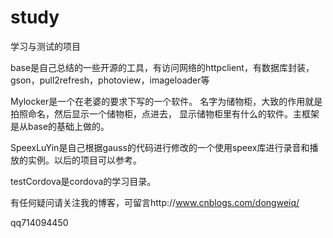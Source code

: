 # study
学习与测试的项目

base是自己总结的一些开源的工具，有访问网络的httpclient，有数据库封装，gson，pull2refresh，photoview，imageloader等

Mylocker是一个在老婆的要求下写的一个软件。
名字为储物柜，大致的作用就是拍照命名，然后显示一个储物柜，点进去，
显示储物柜里有什么的软件。主框架是从base的基础上做的。

SpeexLuYin是自己根据gauss的代码进行修改的一个使用speex库进行录音和播放的实例。以后的项目可以参考。

testCordova是cordova的学习目录。


有任何疑问请关注我的博客，可留言http://www.cnblogs.com/dongweiq/

qq714094450
